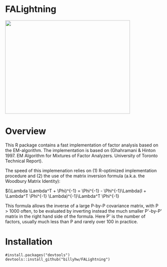 # FALightning

<img src="/images/zenitsu.jpg" width="400" height="300">

# Overview

This R package contains a fast implementation of factor analysis based on the EM-algorithm. The implementation is based on (Ghahramani & Hinton 1997. EM Algorithm for Mixtures of Factor Analyzers. University of Toronto Technical Report).

The speed of this implemenation relies on (1) R-optimized implementation procedure and (2) the use of the matrix inversion formula (a.k.a. the Woodbury Matrix Identity):

$(\Lambda \Lambda^T + \Phi)^{-1} = \Phi^{-1} - \Phi^{-1}\Lambda(I + \Lambda^T \Phi^{-1} \Lambda)^{-1}\Lambda^T \Phi^{-1}

This formula allows the inverse of a large P-by-P covariance matrix, with P > 1000 often, to be evaluated by inverting instead the much smaller P'-by-P' matrix in the right hand side of the formula. Here P' is the number of factors, usually much less than P and rarely over 100 in practice.

# Installation

```
#install.packages("devtools")
devtools::install_github("billyhw/FALightning")
```
